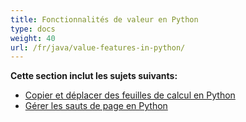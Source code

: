 ```yaml
---
title: Fonctionnalités de valeur en Python
type: docs
weight: 40
url: /fr/java/value-features-in-python/
---
```


**Cette section inclut les sujets suivants:** 
- [Copier et déplacer des feuilles de calcul en Python](/cells/fr/java/copying-and-moving-worksheets-in-python/)
- [ Gérer les sauts de page en Python](/cells/fr/java/managing-page-breaks-in-python/)
